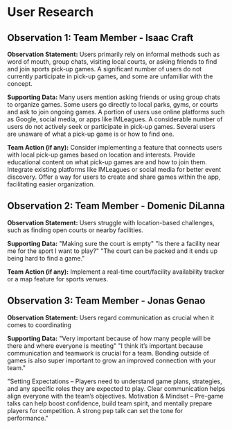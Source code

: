 # User Research

## Observation 1: Team Member - Isaac Craft

**Observation Statement:**
Users primarily rely on informal methods such as word of mouth, group chats, visiting local courts, or asking friends to find and join sports pick-up games. A significant number of users do not currently participate in pick-up games, and some are unfamiliar with the concept.

**Supporting Data:**
Many users mention asking friends or using group chats to organize games.
Some users go directly to local parks, gyms, or courts and ask to join ongoing games.
A portion of users use online platforms such as Google, social media, or apps like IMLeagues.
A considerable number of users do not actively seek or participate in pick-up games.
Several users are unaware of what a pick-up game is or how to find one.

**Team Action (if any):**
Consider implementing a feature that connects users with local pick-up games based on location and interests.
Provide educational content on what pick-up games are and how to join them.
Integrate existing platforms like IMLeagues or social media for better event discovery.
Offer a way for users to create and share games within the app, facilitating easier organization.

## Observation 2: Team Member - Domenic DiLanna

**Observation Statement:**
Users struggle with location-based challenges, such as finding open courts or nearby facilities.

**Supporting Data:**
"Making sure the court is empty"
"Is there a facility near me for the sport I want to play?"
"The court can be packed and it ends up being hard to find a game."

**Team Action (if any):**
Implement a real-time court/facility availability tracker or a map feature for sports venues.

## Observation 3: Team Member - Jonas Genao

**Observation Statement:** Users regard communication as crucial when it comes to coordinating 

**Supporting Data:** 
"Very important because of how many people will be there and where everyone is meeting"
"I think it’s important because communication and teamwork is crucial for a team. Bonding outside of games is also super important to grow an improved connection with your team."

"Setting Expectations – Players need to understand game plans, strategies, and any specific roles they are expected to play. Clear communication helps align everyone with the team’s objectives.
Motivation & Mindset – Pre-game talks can help boost confidence, build team spirit, and mentally prepare players for competition. A strong pep talk can set the tone for performance."

